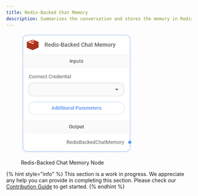 ```yaml
---
title: Redis-Backed Chat Memory
description: Summarizes the conversation and stores the memory in Redis server.
---
```



<figure><img src="/assets/image (109).png" alt="" width="302"><figcaption><p>Redis-Backed Chat Memory Node</p></figcaption></figure>

{% hint style="info" %}
This section is a work in progress. We appreciate any help you can provide in completing this section. Please check our [Contribution Guide](broken-reference) to get started.
{% endhint %}
